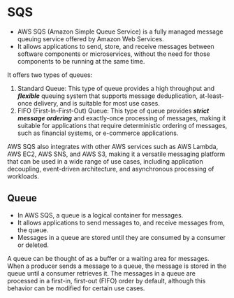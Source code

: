 # SQS
* AWS SQS (Amazon Simple Queue Service) is a fully managed message queuing service offered by Amazon Web Services.
*  It allows applications to send, store, and receive messages between software components or microservices, without the need for those components to be running at the same time.

It offers two types of queues: 
1)  Standard Queue: This type of queue provides a high throughput and ***flexible*** queuing system that supports message deduplication, at-least-once delivery, and is suitable for most use cases.
2) FIFO (First-In-First-Out) Queue: This type of queue provides ***strict message ordering*** and exactly-once processing of messages, making it suitable for applications that require deterministic ordering of messages, such as financial systems, or e-commerce applications.

AWS SQS also integrates with other AWS services such as AWS Lambda, AWS EC2, AWS SNS, and AWS S3, making it a versatile messaging platform that can be used in a wide range of use cases, including application decoupling, event-driven architecture, and asynchronous processing of workloads.

## Queue 
* In AWS SQS, a queue is a logical container for messages. 
*  It allows applications to send messages to, and receive messages from, the queue. 
*   Messages in a queue are stored until they are consumed by a consumer or deleted.

A queue can be thought of as a buffer or a waiting area for messages. When a producer sends a message to a queue, the message is stored in the queue until a consumer retrieves it. The messages in a queue are processed in a first-in, first-out (FIFO) order by default, although this behavior can be modified for certain use cases.
